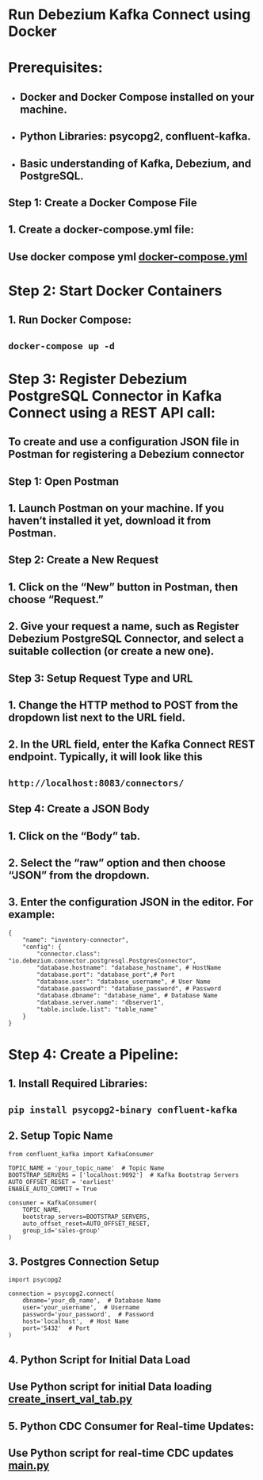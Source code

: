 # Run Debezium Kafka Connect using Docker

# **Prerequisites:**
* ##   Docker and Docker Compose installed on your machine.
* ##   Python Libraries: psycopg2, confluent-kafka.
* ##   Basic understanding of Kafka, Debezium, and PostgreSQL.


## Step 1: Create a Docker Compose File
## 1. Create a docker-compose.yml file:
## Use docker compose yml [docker-compose.yml](/home/saturam/Desktop/Python_Project_Folder/pythonproject/next/docker-compose.yml) 

# Step 2: Start Docker Containers
## 1. Run Docker Compose:
## `docker-compose up -d`

# Step 3: Register Debezium PostgreSQL Connector in Kafka Connect using a REST API call:
##   To create and use a configuration JSON file in Postman for registering a Debezium connector 
##   Step 1: Open Postman
## 1. Launch Postman on your machine. If you haven’t installed it yet, download it from Postman.

##   Step 2: Create a New Request
## 1. Click on the “New” button in Postman, then choose “Request.”
## 2. Give your request a name, such as Register Debezium PostgreSQL Connector, and select a suitable collection (or create a new one).

##   Step 3: Setup Request Type and URL
## 1. Change the HTTP method to POST from the dropdown list next to the URL field.
## 2. In the URL field, enter the Kafka Connect REST endpoint. Typically, it will look like this

## `http://localhost:8083/connectors/`

## Step 4: Create a JSON Body
## 1. Click on the “Body” tab.

## 2. Select the “raw” option and then choose “JSON” from the dropdown.

## 3. Enter the configuration JSON in the editor. For example:
````aiignore
{
    "name": "inventory-connector",
    "config": {
        "connector.class": "io.debezium.connector.postgresql.PostgresConnector",
        "database.hostname": "database_hostname", # HostName
        "database.port": "database_port",# Port 
        "database.user": "database_username", # User Name
        "database.password": "database_password", # Password
        "database.dbname": "database_name", # Database Name
        "database.server.name": "dbserver1",
        "table.include.list": "table_name"
    }
}
````
# Step 4: Create a Pipeline:
## 1. Install Required Libraries:
## `pip install psycopg2-binary confluent-kafka`
## 2. Setup  Topic Name

```aiignore
from confluent_kafka import KafkaConsumer

TOPIC_NAME = 'your_topic_name'  # Topic Name  
BOOTSTRAP_SERVERS = ['localhost:9092']  # Kafka Bootstrap Servers
AUTO_OFFSET_RESET = 'earliest'
ENABLE_AUTO_COMMIT = True

consumer = KafkaConsumer(
    TOPIC_NAME,
    bootstrap_servers=BOOTSTRAP_SERVERS,
    auto_offset_reset=AUTO_OFFSET_RESET,
    group_id='sales-group'
)

```
## 3. Postgres Connection Setup
```aiignore
import psycopg2

connection = psycopg2.connect(
    dbname='your_db_name',  # Database Name
    user='your_username',  # Username
    password='your_password',  # Password
    host='localhost',  # Host Name
    port='5432'  # Port
)

```
## 4. Python Script for Initial Data Load
## Use Python script for initial Data loading [create_insert_val_tab.py](/home/saturam/Desktop/Python_Project_Folder/pythonproject/next/create_insert_val_tab.py) 

## 5. Python CDC Consumer for Real-time Updates:
## Use Python script for real-time CDC updates [main.py](/home/saturam/Desktop/Python_Project_Folder/pythonproject/next/create_insert_val_tab.py) 
